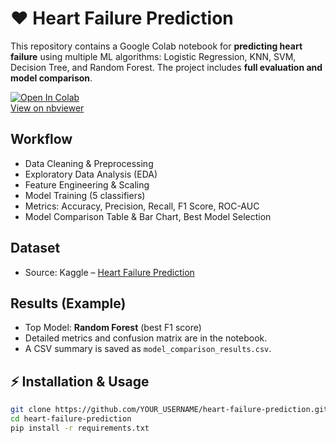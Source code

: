 # ❤️ Heart Failure Prediction

This repository contains a Google Colab notebook for **predicting heart failure** using multiple ML algorithms: Logistic Regression, KNN, SVM, Decision Tree, and Random Forest. The project includes **full evaluation and model comparison**.

[![Open In Colab](https://colab.research.google.com/assets/colab-badge.svg)](https://colab.research.google.com/github/YOUR_USERNAME/heart-failure-prediction/blob/main/HeartFailure_Final.ipynb)  
[View on nbviewer](https://nbviewer.org/github/YOUR_USERNAME/heart-failure-prediction/blob/main/HeartFailure_Final.ipynb)

## Workflow
- Data Cleaning & Preprocessing  
- Exploratory Data Analysis (EDA)  
- Feature Engineering & Scaling  
- Model Training (5 classifiers)  
- Metrics: Accuracy, Precision, Recall, F1 Score, ROC-AUC  
- Model Comparison Table & Bar Chart, Best Model Selection

## Dataset
- Source: Kaggle – [Heart Failure Prediction](https://www.kaggle.com/datasets/fedesoriano/heart-failure-prediction)

## Results (Example)
- Top Model: **Random Forest** (best F1 score)  
- Detailed metrics and confusion matrix are in the notebook.  
- A CSV summary is saved as `model_comparison_results.csv`.

## ⚡ Installation & Usage
```bash
git clone https://github.com/YOUR_USERNAME/heart-failure-prediction.git
cd heart-failure-prediction
pip install -r requirements.txt

